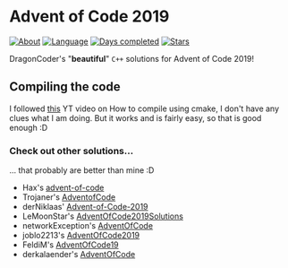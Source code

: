 # Advent of Code 2019

[![About](https://img.shields.io/badge/Advent%20of%20Code-2019-brightgreen)](https://adventofcode.com/2019/about)
[![Language](https://img.shields.io/badge/Language-C%2B%2B-orange)](https://isocpp.org/)
[![Days completed](https://img.shields.io/badge/Days%20completed-4-red)](https://github.com/DragonCoder01/AdventOfCode2019)
[![Stars](https://img.shields.io/badge/Stars-8-yellow)](https://github.com/DragonCoder01/AdventOfCode2019)

DragonCoder's "**beautiful**" `C++` solutions for Advent of Code 2019!

## Compiling the code
I followed [this](https://www.youtube.com/watch?v=HPMvU64RUTY) YT video on How to compile using cmake, I don't have any clues what I am doing. But it works and is fairly easy, so that is good enough :D

### Check out other solutions...
... that probably are better than mine :D
+ Hax's [advent-of-code](https://github.com/Schlauer-Hax/advent-of-code)
+ Trojaner's [AdventofCode](https://github.com/TrojanerHD/AdventofCode)
+ derNiklaas' [Advent-of-Code-2019](https://github.com/derNiklaas/Advent-of-Code-2019)
+ LeMoonStar's [AdventOfCode2019Solutions](https://github.com/LeMoonStar/AdventOfCode2019Solutions)
+ networkException's [AdventOfCode](https://github.com/dejakobniklas/AdventOfCode)
+ joblo2213's [AdventOfCode2019](https://github.com/joblo2213/AdventOfCode2019)
+ FeldiM's [AdventOfCode19](https://github.com/feldim2425/AdventOfCode19)
+ derkalaender's [AdventOfCode](https://github.com/derkalaender/AdventOfCode)